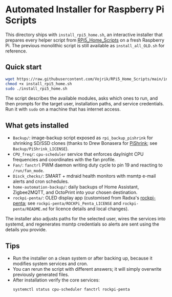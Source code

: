 # Automated Installer for Raspberry Pi Scripts

This directory ships with `install_rpi5_home.sh`, an interactive installer that prepares every helper script from [RPi5_Home_Scripts](https://github.com/Vojrik/RPi5_Home_Scripts) on a fresh Raspberry Pi. The previous monolithic script is still available as `install_all_OLD.sh` for reference.

## Quick start

```bash
wget https://raw.githubusercontent.com/Vojrik/RPi5_Home_Scripts/main/install_rpi5_home.sh -O install_rpi5_home.sh
chmod +x install_rpi5_home.sh
sudo ./install_rpi5_home.sh
```

The script describes the available modules, asks which ones to run, and then prompts for the target user, installation paths, and service credentials. Run it with `sudo` on a machine that has internet access.

## What gets installed

- `Backup/`: image-backup script exposed as `rpi_backup_pishrink` for shrinking SD/SSD clones (thanks to Drew Bonasera for [PiShrink](https://github.com/Drewsif/PiShrink); see `Backup/PiShrink_LICENSE`).
- `CPU_freq/`: `cpu-scheduler` service that enforces day/night CPU frequencies and coordinates with the fan profile.
- `Fan/`: `fanctrl` PWM daemon writing duty cycle to pin 19 and reacting to `/run/fan_mode`.
- `Disck_checks/`: SMART + mdraid health monitors with msmtp e-mail alerts and cron schedules.
- `home-automation-backup/`: daily backups of Home Assistant, Zigbee2MQTT, and OctoPrint into your chosen destination.
- `rockpi-penta/`: OLED display app (customised from Radxa's [rockpi-penta](https://github.com/radxa/rockpi-penta); see `rockpi-penta/ROCKPi_Penta_LICENSE` and `rockpi-penta/README.md` for licence details and local changes).

The installer also adjusts paths for the selected user, wires the services into systemd, and regenerates msmtp credentials so alerts are sent using the details you provide.

## Tips

- Run the installer on a clean system or after backing up, because it modifies system services and cron.
- You can rerun the script with different answers; it will simply overwrite previously generated files.
- After installation verify the core services:
  ```bash
  systemctl status cpu-scheduler fanctrl rockpi-penta
  ```
